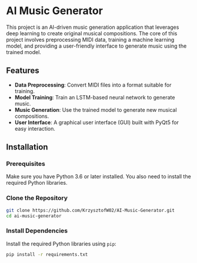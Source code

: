 # AI Music Generator

This project is an AI-driven music generation application that leverages deep learning to create original musical compositions. The core of this project involves preprocessing MIDI data, training a machine learning model, and providing a user-friendly interface to generate music using the trained model.

## Features

- **Data Preprocessing**: Convert MIDI files into a format suitable for training.
- **Model Training**: Train an LSTM-based neural network to generate music.
- **Music Generation**: Use the trained model to generate new musical compositions.
- **User Interface**: A graphical user interface (GUI) built with PyQt5 for easy interaction.

## Installation

### Prerequisites

Make sure you have Python 3.6 or later installed. You also need to install the required Python libraries.

### Clone the Repository

```bash
git clone https://github.com/KrzysztofW02/AI-Music-Generator.git
cd ai-music-generator
```
### Install Dependencies

Install the required Python libraries using `pip`:

```bash
pip install -r requirements.txt
```
